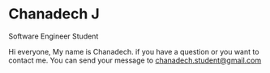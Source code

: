 # Chanadech J
Software Engineer Student

Hi everyone, My name is Chanadech. if you have a question or you want to contact me. 
You can send your message to chanadech.student@gmail.com
